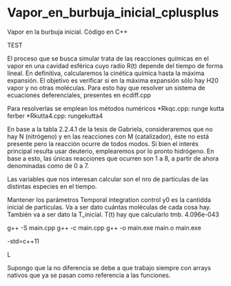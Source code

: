 # Vapor_en_burbuja_inicial_cplusplus
Vapor en la burbuja inicial. Código en C++

TEST

El proceso que se busca simular trata de las reacciones químicas en el vapor en una cavidad esférica cuyo radio R(t) depende del tiempo de forma lineal. En definitiva, calcularemos la cinética química hasta la máxima expansión. El objetivo es verificar si en la máxima expansión sólo hay H20 vapor y no otras moléculas. Para esto hay que resolver un sistema de ecuaciones deferenciales, presentes en ecdiff.cpp

Para resolverlas se emplean los métodos numéricos
*Rkqc.cpp: runge kutta ferber
*Rkutta4.cpp: rungekutta4

En base a la tabla 2.2.4.1 de la tesis de Gabriela, consideraremos que no hay N (nitrógeno) y en las reacciones con M (catalizador), éste no está presente pero la reacción ocurre de todos modos. Si bien el interés principal resulta usar deuterio, emplearemos por lo pronto hidrógeno. En base a esto, las únicas reacciones que ocurren son 1 a 8, a partir de ahora denominadas como de 0 a 7.

Las variables que nos interesan calcular son el nro de partículas de las distintas especies en el tiempo. 



Mantener los parámetros Temporal integration control
y0 es la cantidda inicial de partículas. Va a ser dato cuántas moléculas de cada cosa hay. También va a ser dato la T_inicial. T(t) hay que calcularlo tmb.
 4.096e-043




g++ -S main.cpp
g++ -c main.cpp
g++ -o main.exe main.o
main.exe

 -std=c++11

L

Supongo que la no diferencia se debe a que trabajo siempre con arrays nativos que ya se pasan como referencia a las funciones.